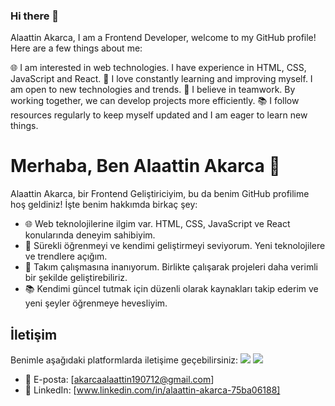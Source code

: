 ### Hi there 👋
Alaattin Akarca, I am a Frontend Developer, welcome to my GitHub profile! Here are a few things about me:

🌐 I am interested in web technologies. I have experience in HTML, CSS, JavaScript and React.
🚀 I love constantly learning and improving myself. I am open to new technologies and trends.
👥 I believe in teamwork. By working together, we can develop projects more efficiently.
📚 I follow resources regularly to keep myself updated and I am eager to learn new things.

# Merhaba, Ben Alaattin Akarca 👋

Alaattin Akarca, bir Frontend Geliştiriciyim, bu da benim GitHub profilime hoş geldiniz! İşte benim hakkımda birkaç şey:

- 🌐 Web teknolojilerine ilgim var. HTML, CSS, JavaScript ve React konularında deneyim sahibiyim.
- 🚀 Sürekli öğrenmeyi ve kendimi geliştirmeyi seviyorum. Yeni teknolojilere ve trendlere açığım.
- 👥 Takım çalışmasına inanıyorum. Birlikte çalışarak projeleri daha verimli bir şekilde geliştirebiliriz.
- 📚 Kendimi güncel tutmak için düzenli olarak kaynakları takip ederim ve yeni şeyler öğrenmeye hevesliyim.
## İletişim

Benimle aşağıdaki platformlarda iletişime geçebilirsiniz:
<img src="(https://img.shields.io/badge/Gmail-D14836?style=for-the-badge&logo=gmail&logoColor=white)}" />
<img src="(https://img.shields.io/badge/LinkedIn-0077B5?style=for-the-badge&logo=linkedin&logoColor=white)}" />
- 📧 E-posta: [akarcaalaattin190712@gmail.com]
- 💼 LinkedIn: [www.linkedin.com/in/alaattin-akarca-75ba06188]
